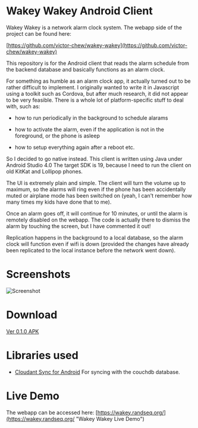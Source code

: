 # Wakey Wakey Android Client

Wakey Wakey is a network alarm clock system. The webapp side of the project can be found here:

[https://github.com/victor-chew/wakey-wakey](https://github.com/victor-chew/wakey-wakey)

This repository is for the Android client that reads the alarm schedule from the backend database and basically functions as an alarm clock.

For something as humble as an  alarm clock app, it actually turned out to be rather difficult to implement. I originally wanted to write it in Javascript using a toolkit such as Cordova, but after much research, it did not appear to be very feasible. There is a whole lot of platform-specific stuff to deal with, such as:

* how to run periodically in the background to schedule alarams

* how to activate the alarm, even if the application is not in the foreground, or the phone is asleep

* how to setup everything again after a reboot etc.

So I decided to go native instead. This client is written using Java under Android Studio 4.0 The target SDK is 19, because I need to run the client on old KitKat and Lollipop phones.

The UI is extremely plain and simple. The client will turn the volume up to maximum, so the alarms will ring even if the phone has been accidentally muted or airplane mode has been switched on (yeah, I can't remember how many times my kids have done that to me). 

Once an alarm goes off, it will continue for 10 minutes, or until the alarm is remotely disabled on the webapp. The code is actually there to dismiss the alarm by touching the screen, but I have commented it out!

Replication happens in the background to a local database, so the alarm clock will function even if wifi is down (provided the changes have already been replicated to the local instance before the network went down).

# Screenshots
![Screenshot](https://wakey.randseq.org/screenshots/screenshot03.png "Screenshot 1")

# Download
[Ver 0.1.0 APK](https://wakey.randseq.org/android/wakeywakey-0.1.0.apk)

# Libraries used
* [Cloudant Sync for Android](https://github.com/cloudant/sync-android) For syncing with the couchdb database.

# Live Demo
The webapp can be accessed here:
[https://wakey.randseq.org/](https://wakey.randseq.org/ "Wakey Wakey Live Demo")
